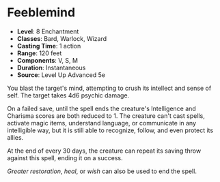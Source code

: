 # Feeblemind

- **Level**: 8 Enchantment
- **Classes**: Bard, Warlock, Wizard
- **Casting Time**: 1 action
- **Range**: 120 feet
- **Components**: V, S, M
- **Duration**: Instantaneous
- **Source**: Level Up Advanced 5e

You blast the target's mind, attempting to crush its intellect and sense of self. The target takes 4d6 psychic damage.

On a failed save, until the spell ends the creature's Intelligence and Charisma scores are both reduced to 1\. The creature can't cast spells, activate magic items, understand language, or communicate in any intelligible way, but it is still able to recognize, follow, and even protect its allies.

At the end of every 30 days, the creature can repeat its saving throw against this spell, ending it on a success.

_Greater restoration_, _heal_, or _wish_ can also be used to end the spell.

